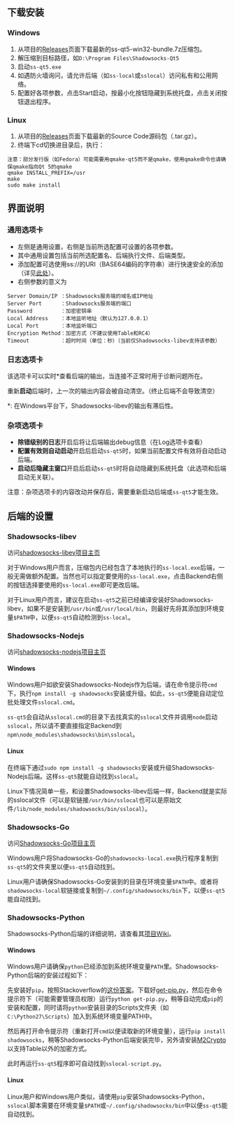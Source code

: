 ## 下载安装 ##
### Windows ###
1. 从项目的[Releases](https://github.com/librehat/shadowsocks-qt5/releases)页面下载最新的ss-qt5-win32-bundle.7z压缩包。
2. 解压缩到目标路径，如`D:\Program Files\Shadowsocks-Qt5`
3. 启动`ss-qt5.exe`
4. 如遇防火墙询问，请允许后端（如`ss-local`或`sslocal`）访问私有和公用网络。
5. 配置好各项参数，点击Start启动，按最小化按钮隐藏到系统托盘，点击关闭按钮退出程序。

### Linux ###
1. 从项目的[Releases](https://github.com/librehat/shadowsocks-qt5/releases)页面下载最新的Source Code源码包（.tar.gz）。
2. 终端下cd切换进目录后，执行：
```
注意：部分发行版（如Fedora）可能需要用qmake-qt5而不是qmake，使用qmake命令也请确保qmake指向Qt 5的qmake
qmake INSTALL_PREFIX=/usr
make
sudo make install
```

## 界面说明 ##
### 通用选项卡 ###
- 左侧是通用设置，右侧是当前所选配置可设置的各项参数。
- 其中通用设置包括当前所选配置名、后端执行文件、后端类型。
- 添加配置可选使用ss://的URI（BASE64编码的字符串）进行快速安全的添加（详见[此处](http://www.v2ex.com/t/93107)）。
- 右侧参数的意义为

```
Server Domain/IP ：Shadowsocks服务端的域名或IP地址
Server Port      ：Shadowsocks服务端的端口
Password         ：加密密钥串
Local Address    ：本地监听地址（默认为127.0.0.1）
Local Port       ：本地监听端口
Encryption Method：加密方式（不建议使用Table和RC4）
Timeout          ：超时时间（单位：秒）（当前仅Shadowsocks-libev支持该参数）
```

### 日志选项卡 ###
该选项卡可以实时*查看后端的输出，当连接不正常时用于诊断问题所在。

重新**启动**后端时，上一次的输出内容会被自动清空。（终止后端不会导致清空）

*: 在Windows平台下，Shadowsocks-libev的输出有滞后性。

### 杂项选项卡 ###
- **除错级别的日志**开启后将让后端输出debug信息（在Log选项卡查看）
- **配置有效则自动启动**开启后启动`ss-qt5`时，如果当前配置文件有效将自动启动后端。
- **启动后隐藏主窗口**开启后启动`ss-qt5`时将自动隐藏到系统托盘（此选项和后端启动无关联）。

注意：杂项选项卡的内容改动并保存后，需要重新启动后端或`ss-qt5`才能生效。

## 后端的设置 ##
### Shadowsocks-libev ###
访问[shadowsocks-libev项目主页](https://github.com/madeye/shadowsocks-libev)

对于Windows用户而言，压缩包内已经包含了本地执行的`ss-local.exe`后端，一般无需做额外配置。当然也可以指定要使用的`ss-local.exe`，点击Backend右侧的按钮选择要使用的`ss-local.exe`即可更改后端。

对于Linux用户而言，建议在启动`ss-qt5`之前已经编译安装好Shadowsocks-libev，如果不是安装到`/usr/bin`或`/usr/local/bin`，则最好先将其添加到环境变量`$PATH`中，以便`ss-qt5`自动检测到`ss-local`。

### Shadowsocks-Nodejs ###
访问[shadowsocks-nodejs项目主页](https://github.com/clowwindy/shadowsocks-nodejs)
#### Windows ####
Windows用户如欲安装Shadowsocks-Nodejs作为后端，请在命令提示符`cmd`下，执行`npm install -g shadowsocks`安装或升级。如此，`ss-qt5`便能自动定位批处理文件`sslocal.cmd`。

`ss-qt5`会自动从`sslocal.cmd`的目录下去找真实的`sslocal`文件并调用`node`启动`sslocal`，所以请不要直接指定Backend到`npm\node_modules\shadowsocks\bin\sslocal`。

#### Linux ####
在终端下通过`sudo npm install -g shadowsocks`安装或升级Shadowsocks-Nodejs后端。这样`ss-qt5`就能自动找到`sslocal`。

Linux下情况简单一些，和设置Shadowsocks-libev后端一样，Backend就是实际的sslocal文件（可以是软链接`/usr/bin/sslocal`也可以是原始文件`/lib/node_modules/shadowsocks/bin/sslocal`）。

### Shadowsocks-Go ###
访问[Shadowsocks-Go项目主页](https://github.com/shadowsocks/shadowsocks-go)

Windows用户将Shadowsocks-Go的`shadowsocks-local.exe`执行程序复制到`ss-qt5`的文件夹里以便`ss-qt5`自动找到。

Linux用户请确保Shadowsocks-Go安装到的目录在环境变量`$PATH`中。或者将`shadowsocks-local`软链接或复制到`~/.config/shadowsocks/bin`下，以便`ss-qt5`能自动找到。

### Shadowsocks-Python ###
Shadowsocks-Python后端的详细说明，请查看其[项目Wiki](https://github.com/clowwindy/shadowsocks/wiki/Shadowsocks-%E4%BD%BF%E7%94%A8%E8%AF%B4%E6%98%8E)。
#### Windows ####
Windows用户请确保`python`已经添加到系统环境变量`PATH`里。Shadowsocks-Python后端的安装过程如下：

先安装好`pip`，按照Stackoverflow的[这份答案](http://stackoverflow.com/questions/4750806/how-to-install-pip-on-windows)。下载好[get-pip.py](https://raw.github.com/pypa/pip/master/contrib/get-pip.py)，然后在命令提示符下（可能需要管理员权限）运行`python get-pip.py`，稍等自动完成`pip`的安装和配置，同时请将`python`安装目录的Scripts文件夹（如`C:\Python27\Scripts`）加入到系统环境变量PATH中。

然后再打开命令提示符（重新打开`cmd`以便读取新的环境变量），运行`pip install shadowsocks`，稍等Shadowsocks-Python后端安装完毕，另外请安装[M2Crypto](http://chandlerproject.org/Projects/MeTooCrypto#Downloads)以支持Table以外的加密方式。

此时再运行`ss-qt5`程序即可自动找到`sslocal-script.py`。

#### Linux ####
Linux用户和Windows用户类似，请使用`pip`安装Shadowsocks-Python，`sslocal`脚本需要在环境变量`$PATH`或`~/.config/shadowsocks/bin`中以便`ss-qt5`能自动找到。